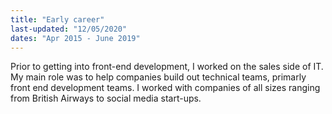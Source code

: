 ```yaml
---
title: "Early career"
last-updated: "12/05/2020"
dates: "Apr 2015 - June 2019"
---
```


Prior to getting into front-end development, I worked on the sales
side of IT. My main role was to help companies build out technical teams, 
primarly front end development teams. I worked with companies of all sizes 
ranging from British Airways to social media start-ups.
